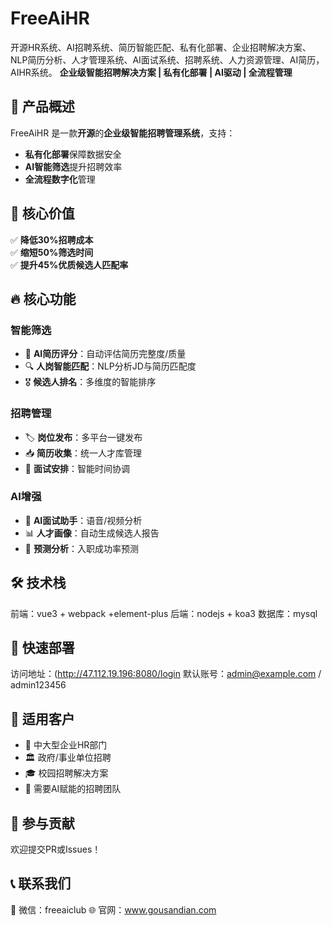 # FreeAiHR
开源HR系统、AI招聘系统、简历智能匹配、私有化部署、企业招聘解决方案、NLP简历分析、人才管理系统、AI面试系统、招聘系统、人力资源管理、AI简历，AIHR系统。
**企业级智能招聘解决方案 | 私有化部署 | AI驱动 | 全流程管理**

## 🌟 产品概述

FreeAiHR 是一款**开源**的**企业级智能招聘管理系统**，支持：
- **私有化部署**保障数据安全
- **AI智能筛选**提升招聘效率
- **全流程数字化**管理

## 🎯 核心价值

✅ **降低30%招聘成本**  
✅ **缩短50%筛选时间**  
✅ **提升45%优质候选人匹配率**

## 🔥 核心功能

### 智能筛选
- 📄 **AI简历评分**：自动评估简历完整度/质量
- 🔍 **人岗智能匹配**：NLP分析JD与简历匹配度
- 🎖 **候选人排名**：多维度的智能排序

### 招聘管理
- 🏷 **岗位发布**：多平台一键发布
- 📥 **简历收集**：统一人才库管理
- 📅 **面试安排**：智能时间协调

### AI增强
- 🎤 **AI面试助手**：语音/视频分析
- 📊 **人才画像**：自动生成候选人报告
- 🔮 **预测分析**：入职成功率预测

## 🛠 技术栈
前端：vue3 + webpack +element-plus
后端：nodejs  + koa3
数据库：mysql

## 🚀 快速部署

访问地址：(http://47.112.19.196:8080/login
默认账号：admin@example.com / admin123456

## 📌 适用客户

- 🏢 中大型企业HR部门
- 🏛 政府/事业单位招聘
- 🎓 校园招聘解决方案
- 🤖 需要AI赋能的招聘团队

## 🤝 参与贡献

欢迎提交PR或Issues！

## 📞 联系我们
💬 微信：freeaiclub
🌐 官网：www.gousandian.com

